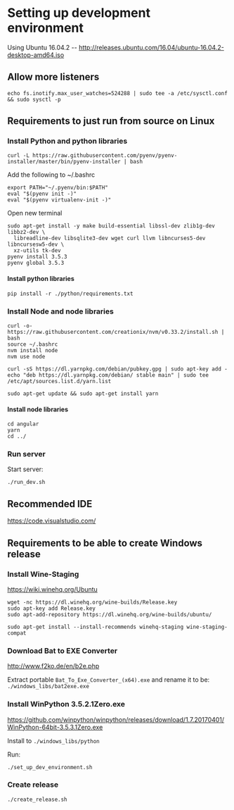 # Setting up development environment

Using Ubuntu 16.04.2 -- http://releases.ubuntu.com/16.04/ubuntu-16.04.2-desktop-amd64.iso

## Allow more listeners

    echo fs.inotify.max_user_watches=524288 | sudo tee -a /etc/sysctl.conf && sudo sysctl -p


## Requirements to just run from source on Linux

### Install Python and python libraries

    curl -L https://raw.githubusercontent.com/pyenv/pyenv-installer/master/bin/pyenv-installer | bash
    
Add the following to ~/.bashrc

    export PATH="~/.pyenv/bin:$PATH"
    eval "$(pyenv init -)"
    eval "$(pyenv virtualenv-init -)"

Open new terminal

    sudo apt-get install -y make build-essential libssl-dev zlib1g-dev libbz2-dev \
      libreadline-dev libsqlite3-dev wget curl llvm libncurses5-dev libncursesw5-dev \
      xz-utils tk-dev
    pyenv install 3.5.3
    pyenv global 3.5.3


#### Install python libraries

    pip install -r ./python/requirements.txt
    
### Install Node and node libraries

    curl -o- https://raw.githubusercontent.com/creationix/nvm/v0.33.2/install.sh | bash
    source ~/.bashrc
    nvm install node
    nvm use node

    curl -sS https://dl.yarnpkg.com/debian/pubkey.gpg | sudo apt-key add -
    echo "deb https://dl.yarnpkg.com/debian/ stable main" | sudo tee /etc/apt/sources.list.d/yarn.list
    
    sudo apt-get update && sudo apt-get install yarn

#### Install node libraries
    
    cd angular
    yarn
    cd ../

### Run server

Start server:

    ./run_dev.sh

## Recommended IDE

https://code.visualstudio.com/


## Requirements to be able to create Windows release


### Install Wine-Staging

https://wiki.winehq.org/Ubuntu

    wget -nc https://dl.winehq.org/wine-builds/Release.key
    sudo apt-key add Release.key
    sudo apt-add-repository https://dl.winehq.org/wine-builds/ubuntu/

    sudo apt-get install --install-recommends winehq-staging wine-staging-compat

### Download Bat to EXE Converter

http://www.f2ko.de/en/b2e.php

Extract portable `Bat_To_Exe_Converter_(x64).exe` and rename it to be: `./windows_libs/bat2exe.exe`

### Install WinPython 3.5.2.1Zero.exe

https://github.com/winpython/winpython/releases/download/1.7.20170401/WinPython-64bit-3.5.3.1Zero.exe

Install to `./windows_libs/python`

Run:
    
    ./set_up_dev_environment.sh

### Create release

    ./create_release.sh








